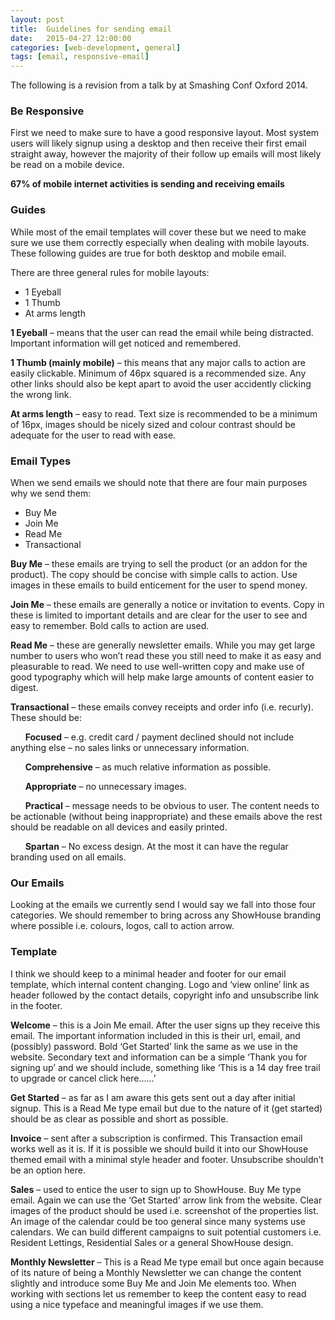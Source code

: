 ```yaml
---
layout: post
title:  Guidelines for sending email
date:   2015-04-27 12:00:00
categories: [web-development, general]
tags: [email, responsive-email]
---
```


The following is a revision from a talk by at Smashing Conf Oxford 2014. 

### Be Responsive
First we need to make sure to have a good responsive layout. Most system users will likely signup using a desktop and then receive their first email straight away, however the majority of their follow up emails will most likely be read on a mobile device.

**67% of mobile internet activities is sending and receiving emails**

### Guides
While most of the email templates will cover these but we need to make sure we use them correctly especially when dealing with mobile layouts. These following guides are true for both desktop and mobile email.

There are three general rules for mobile layouts:

*	1 Eyeball
*	1 Thumb
*	At arms length

**1 Eyeball** – means that the user can read the email while being distracted. Important information will get noticed and remembered. 

**1 Thumb (mainly mobile)** – this means that any major calls to action are easily clickable. Minimum of 46px squared is a recommended size. Any other links should also be kept apart to avoid the user accidently clicking the wrong link.

**At arms length** – easy to read. Text size is recommended to be a minimum of 16px, images should be nicely sized and colour contrast should be adequate for the user to read with ease.


### Email Types
When we send emails we should note that there are four main purposes why we send them:

*	Buy Me
*	Join Me
*	Read Me
*	Transactional

**Buy Me** – these emails are trying to sell the product (or an addon for the product). The copy should be concise with simple calls to action. Use images in these emails to build enticement for the user to spend money.

**Join Me** – these emails are generally a notice or invitation to events. Copy in these is limited to important details and are clear for the user to see and easy to remember. Bold calls to action are used.

**Read Me** – these are generally newsletter emails. While you may get large number to users who won’t read these you still need to make it as easy and pleasurable to read. We need to use well-written copy and make use of good typography which will help make large amounts of content easier to digest.

**Transactional** – these emails convey receipts and order info (i.e. recurly). These should be:

&nbsp;&nbsp;&nbsp;&nbsp;&nbsp;&nbsp;**Focused** – e.g. credit card / payment declined should not include anything else – no sales links or unnecessary information.
	
&nbsp;&nbsp;&nbsp;&nbsp;&nbsp;&nbsp;**Comprehensive** – as much relative information as possible.
	
&nbsp;&nbsp;&nbsp;&nbsp;&nbsp;&nbsp;**Appropriate** – no unnecessary images.
	
&nbsp;&nbsp;&nbsp;&nbsp;&nbsp;&nbsp;**Practical** – message needs to be obvious to user. The content needs to be actionable (without being inappropriate) and these emails above the rest should be readable on all devices and easily printed.

&nbsp;&nbsp;&nbsp;&nbsp;&nbsp;&nbsp;**Spartan** – No excess design. At the most it can have the regular branding used on all emails.


### Our Emails
Looking at the emails we currently send I would say we fall into those four categories. We should remember to bring across any ShowHouse branding where possible i.e. colours, logos, call to action arrow.

### Template
I think we should keep to a minimal header and footer for our email template, which internal content changing.  Logo and ‘view online’ link as header followed by the contact details, copyright info and unsubscribe link in the footer.

**Welcome** – this is a Join Me email. After the user signs up they receive this email. The important information included in this is their url, email, and (possibly) password. Bold ‘Get Started’ link the same as we use in the website. Secondary text and information can be a simple ‘Thank you for signing up’ and we should include, something like ‘This is a 14 day free trail to upgrade or cancel click here……’

**Get Started** – as far as I am aware this gets sent out a day after initial signup. This is a Read Me type email but due to the nature of it (get started) should be as clear as possible and short as possible. 

**Invoice** – sent after a subscription is confirmed. This Transaction email works well as it is. If it is possible we should build it into our ShowHouse themed email with a minimal style header and footer. Unsubscribe shouldn’t be an option here.

**Sales** – used to entice the user to sign up to ShowHouse. Buy Me type email. Again we can use the ‘Get Started’ arrow link from the website. Clear images of the product should be used i.e. screenshot of the properties list. An image of the calendar could be too general since many systems use calendars.  We can build different campaigns to suit potential customers i.e. Resident Lettings, Residential Sales or a general ShowHouse design.

**Monthly Newsletter** – This is a Read Me type email but once again because of its nature of being a Monthly Newsletter we can change the content slightly and introduce some Buy Me and Join Me elements too. When working with sections let us remember to keep the content easy to read using a nice typeface and meaningful images if we use them.
